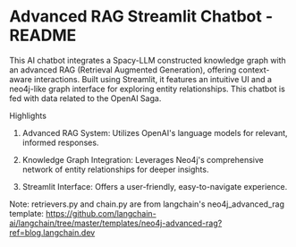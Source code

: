 # Advanced RAG Streamlit Chatbot - README 

This AI chatbot integrates a Spacy-LLM constructed knowledge graph with an advanced RAG (Retrieval Augmented Generation), offering context-aware interactions. Built using Streamlit, it features an intuitive UI and a neo4j-like graph interface for exploring entity relationships. This chatbot is fed with data related to the OpenAI Saga.

Highlights

1. Advanced RAG System: 
Utilizes OpenAI's language models for relevant, informed responses.

2. Knowledge Graph Integration:
Leverages Neo4j's comprehensive network of entity relationships for deeper insights.

3. Streamlit Interface:
Offers a user-friendly, easy-to-navigate experience.

Note: retrievers.py and chain.py are from langchain's neo4j_advanced_rag template: https://github.com/langchain-ai/langchain/tree/master/templates/neo4j-advanced-rag?ref=blog.langchain.dev
